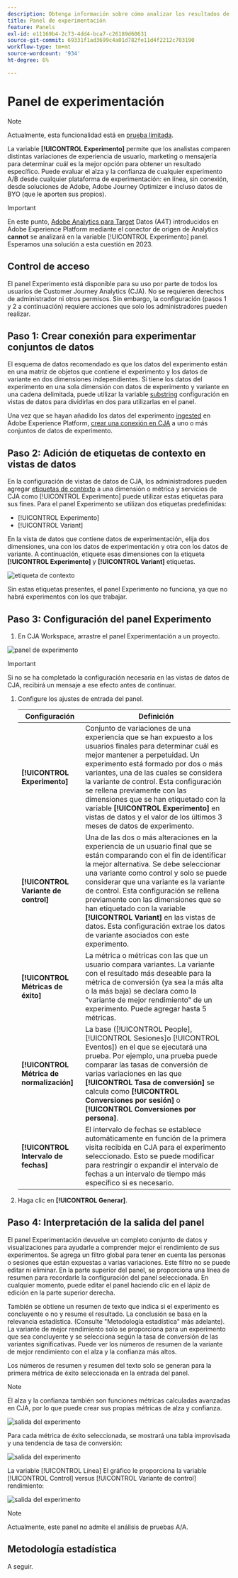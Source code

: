 ```yaml
---
description: Obtenga información sobre cómo analizar los resultados de las pruebas A/B en el panel Experimentación con CJA.
title: Panel de experimentación
feature: Panels
exl-id: e11169b4-2c73-4dd4-bca7-c26189d60631
source-git-commit: 69331f1ad3699c4a01d782fe11d4f2212c703190
workflow-type: tm+mt
source-wordcount: '934'
ht-degree: 6%

---
```


# Panel de experimentación

>[!NOTE]
>
>Actualmente, esta funcionalidad está en [prueba limitada](/help/release-notes/releases.md).

La variable **[!UICONTROL Experimento]** permite que los analistas comparen distintas variaciones de experiencia de usuario, marketing o mensajería para determinar cuál es la mejor opción para obtener un resultado específico. Puede evaluar el alza y la confianza de cualquier experimento A/B desde cualquier plataforma de experimentación: en línea, sin conexión, desde soluciones de Adobe, Adobe Journey Optimizer e incluso datos de BYO (que le aporten sus propios).

>[!IMPORTANT]
>
>En este punto, [Adobe Analytics para Target](https://experienceleague.adobe.com/docs/target/using/integrate/a4t/a4t.html?lang=es) Datos (A4T) introducidos en Adobe Experience Platform mediante el conector de origen de Analytics **cannot** se analizará en la variable [!UICONTROL Experimento] panel. Esperamos una solución a esta cuestión en 2023.

## Control de acceso

El panel Experimento está disponible para su uso por parte de todos los usuarios de Customer Journey Analytics (CJA). No se requieren derechos de administrador ni otros permisos. Sin embargo, la configuración (pasos 1 y 2 a continuación) requiere acciones que solo los administradores pueden realizar.

## Paso 1: Crear conexión para experimentar conjuntos de datos

El esquema de datos recomendado es que los datos del experimento están en una matriz de objetos que contiene el experimento y los datos de variante en dos dimensiones independientes. Si tiene los datos del experimento en una sola dimensión con datos de experimento y variante en una cadena delimitada, puede utilizar la variable [substring](https://experienceleague.adobe.com/docs/analytics-platform/using/cja-dataviews/component-settings/substring.html?lang=en#) configuración en vistas de datos para dividirlas en dos para utilizarlas en el panel.

Una vez que se hayan añadido los datos del experimento [ingested](https://experienceleague.adobe.com/docs/experience-platform/ingestion/home.html?lang=en) en Adobe Experience Platform, [crear una conexión en CJA](/help/connections/create-connection.md) a uno o más conjuntos de datos de experimento.

## Paso 2: Adición de etiquetas de contexto en vistas de datos

En la configuración de vistas de datos de CJA, los administradores pueden agregar [etiquetas de contexto](/help/data-views/component-settings/overview.md) a una dimensión o métrica y servicios de CJA como [!UICONTROL Experimento] puede utilizar estas etiquetas para sus fines. Para el panel Experimento se utilizan dos etiquetas predefinidas:

* [!UICONTROL Experimento]
* [!UICONTROL Variant]

En la vista de datos que contiene datos de experimentación, elija dos dimensiones, una con los datos de experimentación y otra con los datos de variante. A continuación, etiquete esas dimensiones con la etiqueta **[!UICONTROL Experimento]** y **[!UICONTROL Variant]** etiquetas.

![etiqueta de contexto](../assets/context-label.png)

Sin estas etiquetas presentes, el panel Experimento no funciona, ya que no habrá experimentos con los que trabajar.

## Paso 3: Configuración del panel Experimento

1. En CJA Workspace, arrastre el panel Experimentación a un proyecto.

![panel de experimento](../assets/experiment.png)

>[!IMPORTANT]
>Si no se ha completado la configuración necesaria en las vistas de datos de CJA, recibirá un mensaje a ese efecto antes de continuar.

1. Configure los ajustes de entrada del panel.

   | Configuración | Definición |
   | --- | --- |
   | **[!UICONTROL Experimento]** | Conjunto de variaciones de una experiencia que se han expuesto a los usuarios finales para determinar cuál es mejor mantener a perpetuidad. Un experimento está formado por dos o más variantes, una de las cuales se considera la variante de control. Esta configuración se rellena previamente con las dimensiones que se han etiquetado con la variable  **[!UICONTROL Experimento]** en vistas de datos y el valor de los últimos 3 meses de datos de experimento. |
   | **[!UICONTROL Variante de control]** | Una de las dos o más alteraciones en la experiencia de un usuario final que se están comparando con el fin de identificar la mejor alternativa. Se debe seleccionar una variante como control y solo se puede considerar que una variante es la variante de control. Esta configuración se rellena previamente con las dimensiones que se han etiquetado con la variable  **[!UICONTROL Variant]** en las vistas de datos. Esta configuración extrae los datos de variante asociados con este experimento. |
   | **[!UICONTROL Métricas de éxito]** | La métrica o métricas con las que un usuario compara variantes. La variante con el resultado más deseable para la métrica de conversión (ya sea la más alta o la más baja) se declara como la &quot;variante de mejor rendimiento&quot; de un experimento. Puede agregar hasta 5 métricas. |
   | **[!UICONTROL Métrica de normalización]** | La base ([!UICONTROL People], [!UICONTROL Sesiones]o [!UICONTROL Eventos]) en el que se ejecutará una prueba. Por ejemplo, una prueba puede comparar las tasas de conversión de varias variaciones en las que **[!UICONTROL Tasa de conversión]** se calcula como **[!UICONTROL Conversiones por sesión]** o **[!UICONTROL Conversiones por persona]**. |
   | **[!UICONTROL Intervalo de fechas]** | El intervalo de fechas se establece automáticamente en función de la primera visita recibida en CJA para el experimento seleccionado. Esto se puede modificar para restringir o expandir el intervalo de fechas a un intervalo de tiempo más específico si es necesario. |

1. Haga clic en **[!UICONTROL Generar]**.

## Paso 4: Interpretación de la salida del panel

El panel Experimentación devuelve un completo conjunto de datos y visualizaciones para ayudarle a comprender mejor el rendimiento de sus experimentos. Se agrega un filtro global para tener en cuenta las personas o sesiones que están expuestas a varias variaciones. Este filtro no se puede editar ni eliminar. En la parte superior del panel, se proporciona una línea de resumen para recordarle la configuración del panel seleccionada. En cualquier momento, puede editar el panel haciendo clic en el lápiz de edición en la parte superior derecha.

También se obtiene un resumen de texto que indica si el experimento es concluyente o no y resume el resultado. La conclusión se basa en la relevancia estadística. (Consulte &quot;Metodología estadística&quot; más adelante). La variante de mejor rendimiento solo se proporciona para un experimento que sea concluyente y se selecciona según la tasa de conversión de las variantes significativas. Puede ver los números de resumen de la variante de mejor rendimiento con el alza y la confianza más altos.

Los números de resumen y resumen del texto solo se generan para la primera métrica de éxito seleccionada en la entrada del panel.

>[!NOTE]
>
>El alza y la confianza también son funciones métricas calculadas avanzadas en CJA, por lo que puede crear sus propias métricas de alza y confianza.

![salida del experimento](../assets/exp-output1.png)

Para cada métrica de éxito seleccionada, se mostrará una tabla improvisada y una tendencia de tasa de conversión:

![salida del experimento](../assets/exp-output2.png)

La variable [!UICONTROL Línea] El gráfico le proporciona la variable [!UICONTROL Control] versus [!UICONTROL Variante de control] rendimiento:

![salida del experimento](../assets/exp-output3.png)
>[!NOTE]
>
>Actualmente, este panel no admite el análisis de pruebas A/A.

## Metodología estadística

A seguir.
